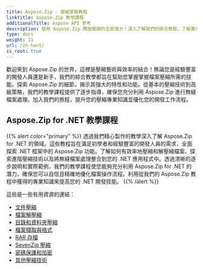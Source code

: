 ```yaml
---
title: Aspose.Zip - 壓縮掌握教程
linktitle: Aspose.Zip 教學課程
additionalTitle: Aspose API 參考
description: 使用 Aspose.Zip 釋放壓縮的全部潛力！深入了解我們的綜合教程，了解專家見解和高效的文件處理。
type: docs
weight: 11
url: /zh-hant/
is_root: true
---
```


歡迎來到 Aspose.Zip 的世界，這裡是壓縮藝術與效率的結合！無論您是經驗豐富的開發人員還是新手，我們的綜合教學都旨在幫助您掌握掌握檔案壓縮所需的技能。探索 Aspose.Zip 的細節，揭示其強大的特性和功能。從基本的壓縮技術到高級策略，我們的教學課程提供了逐步指導，確保您充分利用 Aspose.Zip 進行無縫檔案處理。加入我們的旅程，提升您的壓縮專業知識並優化您的開發工作流程。


## Aspose.Zip for .NET 教學課程
{{% alert color="primary" %}}
透過我們精心製作的教學深入了解 Aspose.Zip for .NET 的領域。這些教程旨在滿足初學者和經驗豐富的開發人員的需求，全面探索 .NET 框架中的 Aspose.Zip 功能。了解如何有效率地壓縮和解壓縮檔案、探索進階壓縮技術以及將無縫檔案處理整合到您的 .NET 應用程式中。透過清晰的逐步說明和實際範例，我們的教學課程使您能夠充分利用 Aspose.Zip for .NET 的潛力，確保您可以自信且精確地優化檔案操作流程。利用從我們的 Aspose.Zip 教程中獲得的專業知識來提高您的 .NET 開發技能。
{{% /alert %}}

這些是一些有用資源的連結：
 
- [文件壓縮](./net/file-compression/)
- [檔案解壓縮](./net/file-decompression/)
- [目錄和資料夾壓縮](./net/directory-and-folder-compression/)
- [檔案擷取與格式](./net/archive-extraction-and-formats/)
- [RAR 存檔](./net/rar-archive/)
- [SevenZip 壓縮](./net/sevenzip-compression/)
- [密碼保護和加密](./net/password-protection-and-encryption/)
- [其他壓縮技術](./net/other-compression-techniques/)

